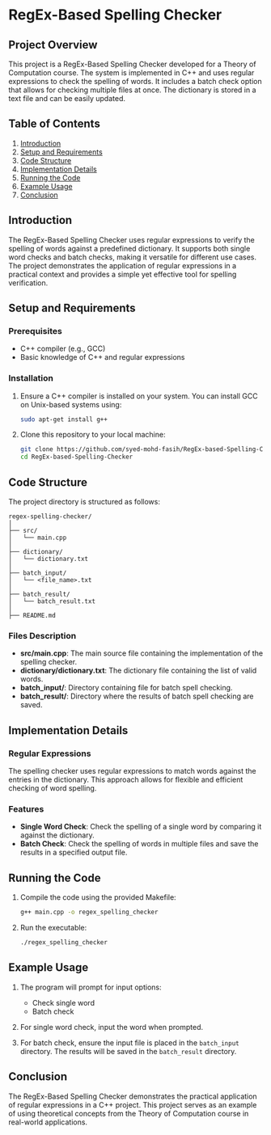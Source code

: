 # RegEx-Based Spelling Checker

## Project Overview

This project is a RegEx-Based Spelling Checker developed for a Theory of Computation course. The system is implemented in C++ and uses regular expressions to check the spelling of words. It includes a batch check option that allows for checking multiple files at once. The dictionary is stored in a text file and can be easily updated.

## Table of Contents

1. [Introduction](#introduction)
2. [Setup and Requirements](#setup-and-requirements)
3. [Code Structure](#code-structure)
4. [Implementation Details](#implementation-details)
5. [Running the Code](#running-the-code)
6. [Example Usage](#example-usage)
7. [Conclusion](#conclusion)

## Introduction

The RegEx-Based Spelling Checker uses regular expressions to verify the spelling of words against a predefined dictionary. It supports both single word checks and batch checks, making it versatile for different use cases. The project demonstrates the application of regular expressions in a practical context and provides a simple yet effective tool for spelling verification.

## Setup and Requirements

### Prerequisites

- C++ compiler (e.g., GCC)
- Basic knowledge of C++ and regular expressions

### Installation

1. Ensure a C++ compiler is installed on your system. You can install GCC on Unix-based systems using:
    ```sh
    sudo apt-get install g++
    ```

2. Clone this repository to your local machine:
    ```sh
    git clone https://github.com/syed-mohd-fasih/RegEx-based-Spelling-Checker.git
    cd RegEx-based-Spelling-Checker
    ```

## Code Structure

The project directory is structured as follows:

```
regex-spelling-checker/
│
├── src/
│   └── main.cpp
│
├── dictionary/
│   └── dictionary.txt
│
├── batch_input/
│   └── <file_name>.txt
│
├── batch_result/
│   └── batch_result.txt
│
├── README.md
```

### Files Description

- **src/main.cpp**: The main source file containing the implementation of the spelling checker.
- **dictionary/dictionary.txt**: The dictionary file containing the list of valid words.
- **batch_input/**: Directory containing file for batch spell checking.
- **batch_result/**: Directory where the results of batch spell checking are saved.

## Implementation Details

### Regular Expressions

The spelling checker uses regular expressions to match words against the entries in the dictionary. This approach allows for flexible and efficient checking of word spelling.

### Features

- **Single Word Check**: Check the spelling of a single word by comparing it against the dictionary.
- **Batch Check**: Check the spelling of words in multiple files and save the results in a specified output file.

## Running the Code

1. Compile the code using the provided Makefile:
    ```sh
    g++ main.cpp -o regex_spelling_checker
    ```

2. Run the executable:
    ```sh
    ./regex_spelling_checker
    ```

## Example Usage

1. The program will prompt for input options:
    - Check single word
    - Batch check

2. For single word check, input the word when prompted.

3. For batch check, ensure the input file is placed in the `batch_input` directory. The results will be saved in the `batch_result` directory.

## Conclusion

The RegEx-Based Spelling Checker demonstrates the practical application of regular expressions in a C++ project. This project serves as an example of using theoretical concepts from the Theory of Computation course in real-world applications.